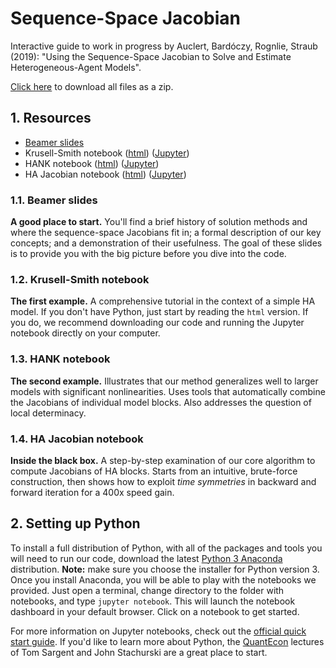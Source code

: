 # Sequence-Space Jacobian

Interactive guide to work in progress by Auclert, Bardóczy, Rognlie, Straub (2019):
 "Using the Sequence-Space Jacobian to Solve and Estimate Heterogeneous-Agent Models". 

[Click here](https://github.com/shade-econ/sequence-jacobian/archive/master.zip) to download all files as a zip.

## 1. Resources

- [Beamer slides](https://shade-econ.github.io/sequence-jacobian/sequence_jacobian_slides.pdf)
- Krusell-Smith notebook ([html](https://shade-econ.github.io/sequence-jacobian/krusell_smith.html)) ([Jupyter](krusell_smith.ipynb))
- HANK notebook ([html](https://shade-econ.github.io/sequence-jacobian/hank.html)) ([Jupyter](hank.ipynb))
- HA Jacobian notebook ([html](https://shade-econ.github.io/sequence-jacobian/het_jacobian.html)) ([Jupyter](het_jacobian.ipynb))

### 1.1. Beamer slides

**A good place to start.** You'll find a brief history of solution methods and where the
sequence-space Jacobians fit in; a formal description of our key concepts; and a demonstration of
their usefulness. The goal of these slides is to provide you with the big picture before you dive into the code.

### 1.2. Krusell-Smith notebook

**The first example.** A comprehensive tutorial in the context of a simple HA model. If you don't have Python,
 just start by reading the `html` version. If you do, we recommend downloading our code and running the Jupyter notebook directly on your computer.

### 1.3. HANK notebook

**The second example.** Illustrates that our method generalizes well to larger models with significant
nonlinearities. Uses tools that automatically combine the Jacobians of individual model blocks. Also addresses the question of local determinacy.

### 1.4. HA Jacobian notebook

**Inside the black box.** A step-by-step examination of our core algorithm to compute Jacobians of HA blocks.
Starts from an intuitive, brute-force construction, then shows how to exploit *time symmetries* in backward and forward iteration for a 400x speed gain.    

## 2. Setting up Python

To install a full distribution of Python, with all of the packages and tools you will need to run our code,
download the latest [Python 3 Anaconda](https://www.anaconda.com/distribution/) distribution.
**Note:** make sure you choose the installer for Python version 3. 
Once you install Anaconda, you will be able to play with the notebooks we provided. Just open a terminal, change 
directory to the folder with notebooks, and type `jupyter notebook`. This will launch the notebook dashboard in your
default browser. Click on a notebook to get started. 

For more information on Jupyter notebooks, check out the
[official quick start guide](https://jupyter-notebook-beginner-guide.readthedocs.io/en/latest/).
If you'd like to learn more about Python, the [QuantEcon](https://lectures.quantecon.org/py/) lectures of
Tom Sargent and John Stachurski are a great place to start.



